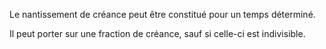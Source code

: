   
 Le nantissement de créance peut être constitué pour un temps déterminé.  

  
 Il peut porter sur une fraction de créance, sauf si celle-ci est indivisible.  
